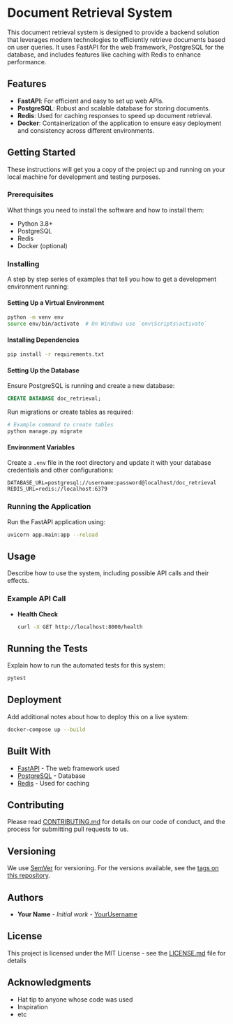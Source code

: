 
# Document Retrieval System

This document retrieval system is designed to provide a backend solution that leverages modern technologies to efficiently retrieve documents based on user queries. It uses FastAPI for the web framework, PostgreSQL for the database, and includes features like caching with Redis to enhance performance.

## Features

- **FastAPI**: For efficient and easy to set up web APIs.
- **PostgreSQL**: Robust and scalable database for storing documents.
- **Redis**: Used for caching responses to speed up document retrieval.
- **Docker**: Containerization of the application to ensure easy deployment and consistency across different environments.

## Getting Started

These instructions will get you a copy of the project up and running on your local machine for development and testing purposes.

### Prerequisites

What things you need to install the software and how to install them:

- Python 3.8+
- PostgreSQL
- Redis
- Docker (optional)

### Installing

A step by step series of examples that tell you how to get a development environment running:

#### Setting Up a Virtual Environment

```bash
python -m venv env
source env/bin/activate  # On Windows use `env\Scripts\activate`
```

#### Installing Dependencies

```bash
pip install -r requirements.txt
```

#### Setting Up the Database

Ensure PostgreSQL is running and create a new database:

```sql
CREATE DATABASE doc_retrieval;
```

Run migrations or create tables as required:

```bash
# Example command to create tables
python manage.py migrate
```

#### Environment Variables

Create a `.env` file in the root directory and update it with your database credentials and other configurations:

```
DATABASE_URL=postgresql://username:password@localhost/doc_retrieval
REDIS_URL=redis://localhost:6379
```

### Running the Application

Run the FastAPI application using:

```bash
uvicorn app.main:app --reload
```

## Usage

Describe how to use the system, including possible API calls and their effects.

### Example API Call

- **Health Check**

  ```bash
  curl -X GET http://localhost:8000/health
  ```

## Running the Tests

Explain how to run the automated tests for this system:

```bash
pytest
```

## Deployment

Add additional notes about how to deploy this on a live system:

```bash
docker-compose up --build
```

## Built With

- [FastAPI](https://fastapi.tiangolo.com/) - The web framework used
- [PostgreSQL](https://www.postgresql.org/) - Database
- [Redis](https://redis.io/) - Used for caching

## Contributing

Please read [CONTRIBUTING.md](https://github.com/yourusername/yourproject/CONTRIBUTING.md) for details on our code of conduct, and the process for submitting pull requests to us.

## Versioning

We use [SemVer](http://semver.org/) for versioning. For the versions available, see the [tags on this repository](https://github.com/yourusername/yourproject/tags).

## Authors

- **Your Name** - *Initial work* - [YourUsername](https://github.com/YourUsername)

## License

This project is licensed under the MIT License - see the [LICENSE.md](LICENSE.md) file for details

## Acknowledgments

- Hat tip to anyone whose code was used
- Inspiration
- etc
